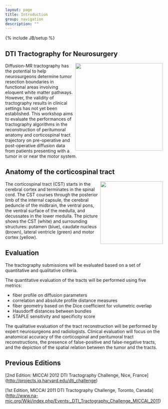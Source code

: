 ```yaml
---
layout: page
title: Introduction
group: navigation
description: ""
---
```

{% include JB/setup %}
## DTI Tractography for Neurosurgery
<img align="right" src="http://www.na-mic.org/Wiki/images/0/04/Alex.png" width="280"/>
Diffusion-MR tractography has the potential to help neurosurgeons determine tumor resection boundaries in functional areas involving eloquent white matter pathways. However, the validity of tractography results in clinical settings has not yet been established. This workshop aims to evaluate the performances of tractography algorithms in the reconstruction of peritumoral anatomy and corticospinal tract trajectory on pre-operative and post-operative diffusion data from patients presenting with a tumor in or near the motor system.

## Anatomy of the corticospinal tract 
<img align="right" src="http://www.na-mic.org/Wiki/images/8/8d/CST-SPL-PNL-Atlas-2008-Issue.png" width="200"/>
The corticospinal tract (CST) starts in the cerebral cortex and terminates in the spinal cord. The CST courses through the posterior limb of the internal capsule, the cerebral peduncle of the midbrain, the ventral pons, the ventral surface of the medulla, and decussates in the lower medulla. The picture shows the CST (white) and surrounding structures: putamen (blue), caudate nucleus (brown), lateral ventricle (green) and motor cortex (yellow).


## Evaluation 
The tractography submissions will be evaluated based on a set of quantitative and qualitative criteria.

The quantitative evaluation of the tracts will be performed using five metrics:
* fiber profile on diffusion parameters
* correlation and absolute profile distance measures
* fiber geometry based on the Dice coefficient for volumetric overlap 
* Hausdorff distances between bundles
* STAPLE sensitivity and specificity score

The qualitative evaluation of the tract reconstruction will be performed by expert neurosurgeons and radiologists. Clinical evaluation will focus on the anatomical accuracy of the corticospinal and peritumoral tract reconstructions, the presence of false-positive and false-negative tracts, and the depiction of the spatial relation between the tumor and the tracts. 

## Previous Editions

[2nd Edition: MICCAI 2012 DTI Tractography Challenge, Nice, France] (http://projects.iq.harvard.edu/dti_challenge)

[1st Edition, MICCAI 2011 DTI Tractography Challenge, Toronto, Canada] (http://www.na-mic.org/Wiki/index.php/Events:_DTI_Tractography_Challenge_MICCAI_2011)
